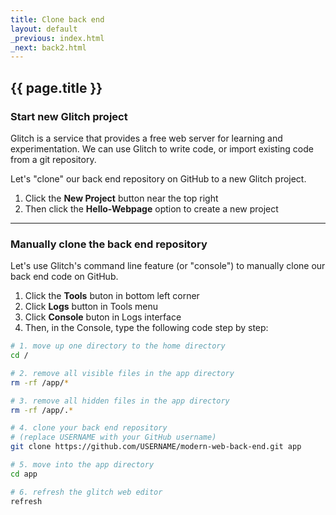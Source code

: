 ```yaml
---
title: Clone back end
layout: default
_previous: index.html
_next: back2.html
---
```


## {{ page.title }}

### Start new Glitch project

Glitch is a service that provides a free web server for learning and experimentation. We can use Glitch to write code, or import existing code from a git repository.

Let's "clone" our back end repository on GitHub to a new Glitch project.

1. Click the **New Project** button near the top right
2. Then click the **Hello-Webpage** option to create a new project

---

### Manually clone the back end repository

Let's use Glitch's command line feature (or "console") to manually clone our back end code on GitHub.

1. Click the **Tools** buton in bottom left corner
2. Click **Logs** button in Tools menu
3. Click **Console** buton in Logs interface
4. Then, in the Console, type the following code step by step:

```bash
# 1. move up one directory to the home directory
cd /

# 2. remove all visible files in the app directory
rm -rf /app/*

# 3. remove all hidden files in the app directory
rm -rf /app/.*

# 4. clone your back end repository
# (replace USERNAME with your GitHub username)
git clone https://github.com/USERNAME/modern-web-back-end.git app

# 5. move into the app directory
cd app

# 6. refresh the glitch web editor
refresh
```
